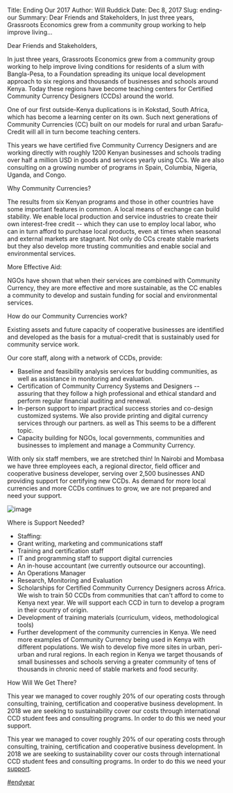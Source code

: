 Title: Ending Our 2017
Author: Will Ruddick
Date: Dec 8, 2017
Slug: ending-our
Summary: Dear Friends and Stakeholders, In just three years, Grassroots
Economics grew from a community group working to help improve
living...

Dear Friends and Stakeholders,

In just three years, Grassroots Economics grew from a community group
working to help improve living conditions for residents of a slum with
Bangla-Pesa, to a Foundation spreading its unique local development
approach to six regions and thousands of businesses and schools around
Kenya. Today these regions have become teaching centers for Certified
Community Currency Designers (CCDs) around the world.

One of our first outside-Kenya duplications is in Kokstad, South Africa,
which has become a learning center on its own. Such next generations of
Community Currencies (CC) built on our models for rural and urban
Sarafu-Credit will all in turn become teaching centers.

This years we have certified five Community Currency Designers and are
working directly with roughly 1200 Kenyan businesses and schools trading
over half a million USD in goods and services yearly using CCs. We are
also consulting on a growing number of programs in Spain, Columbia,
Nigeria, Uganda, and Congo.

Why Community Currencies?

The results from six Kenyan programs and those in other countries have
some important features in common. A local means of exchange can build
stability. We enable local production and service industries to create
their own interest-free credit -- which they can use to employ local
labor, who can in turn afford to purchase local products, even at times
when seasonal and external markets are stagnant. Not only do CCs create
stable markets but they also develop more trusting communities and
enable social and environmental services.

More Effective Aid:

NGOs have shown that when their services are combined with Community
Currency, they are more effective and more sustainable, as the CC
enables a community to develop and sustain funding for social and
environmental services.

How do our Community Currencies work?

Existing assets and future capacity of cooperative businesses are
identified and developed as the basis for a mutual-credit that is
sustainably used for community service work.

Our core staff, along with a network of CCDs, provide:

- Baseline and feasibility analysis services for budding communities,
  as well as assistance in monitoring and evaluation.
- Certification of Community Currency Systems and Designers --
  assuring that they follow a high professional and ethical standard
  and perform regular financial auditing and renewal.
- In-person support to impart practical success stories and co-design
  customized systems. We also provide printing and digital currency
  services through our partners. as well as This seems to be a
  different topic.
- Capacity building for NGOs, local governments, communities and
  businesses to implement and manage a Community Currency.

With only six staff members, we are stretched thin! In Nairobi and
Mombasa we have three employees each, a regional director, field officer
and cooperative business developer, serving over 2,500 businesses AND
providing support for certifying new CCDs. As demand for more local
currencies and more CCDs continues to grow, we are not prepared and need
your support.

![image](images/blog/ending-our1.webp)

Where is Support Needed?

- Staffing:
- Grant writing, marketing and communications staff
- Training and certification staff
- IT and programming staff to support digital currencies
- An in-house accountant (we currently outsource our accounting).
- An Operations Manager
- Research, Monitoring and Evaluation
- Scholarships for Certified Community Currency Designers across
  Africa. We wish to train 50 CCDs from communities that can't afford
  to come to Kenya next year. We will support each CCD in turn to
  develop a program in their country of origin.
- Development of training materials (curriculum, videos,
  methodological tools)
- Further development of the community currencies in Kenya. We need
  more examples of Community Currency being used in Kenya with
  different populations. We wish to develop five more sites in urban,
  peri-urban and rural regions. In each region in Kenya we target
  thousands of small businesses and schools serving a greater
  community of tens of thousands in chronic need of stable markets and
  food security.

How Will We Get There?

This year we managed to cover roughly 20% of our operating costs through
consulting, training, certification and cooperative business
development. In 2018 we are seeking to sustainability cover our costs
through international CCD student fees and consulting programs. In order
to do this we need your support.

This year we managed to cover roughly 20% of our operating costs through
consulting, training, certification and cooperative business
development. In 2018 we are seeking to sustainability cover our costs
through international CCD student fees and consulting programs. In order
to do this we need your
[support](https://www.grassrootseconomics.org/get-involved).

[#endyear](https://www.grassrootseconomics.org/blog/hashtags/endyear)
